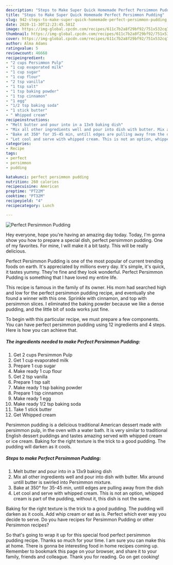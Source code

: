 ```yaml
---
description: "Steps to Make Super Quick Homemade Perfect Persimmon Pudding"
title: "Steps to Make Super Quick Homemade Perfect Persimmon Pudding"
slug: 942-steps-to-make-super-quick-homemade-perfect-persimmon-pudding
date: 2020-11-30T12:23:45.581Z
image: https://img-global.cpcdn.com/recipes/611c7b2a8f29bf92/751x532cq70/perfect-persimmon-pudding-recipe-main-photo.jpg
thumbnail: https://img-global.cpcdn.com/recipes/611c7b2a8f29bf92/751x532cq70/perfect-persimmon-pudding-recipe-main-photo.jpg
cover: https://img-global.cpcdn.com/recipes/611c7b2a8f29bf92/751x532cq70/perfect-persimmon-pudding-recipe-main-photo.jpg
author: Alma Adams
ratingvalue: 5
reviewcount: 46668
recipeingredient:
- "2 cups Persimmon Pulp"
- "1 cup evaporated milk"
- "1 cup sugar"
- "1 cup flour"
- "2 tsp vanilla"
- "1 tsp salt"
- "1 tsp baking powder"
- "1 tsp cinnamon"
- "1 egg"
- "1/2 tsp baking soda"
- "1 stick butter"
- " Whipped cream"
recipeinstructions:
- "Melt butter and pour into in a 13x9 baking dish"
- "Mix all other ingredients well and pour into dish with butter. Mix around untill butter is swirled into Persimmon mixture."
- "Bake at 350° for 35-45 min, untill edges are pulling away from the dish"
- "Let cool and serve with whipped cream. This is not an option, whipped cream is part of the pudding, without it, this dish is not the same."
categories:
- Recipe
tags:
- perfect
- persimmon
- pudding

katakunci: perfect persimmon pudding 
nutrition: 260 calories
recipecuisine: American
preptime: "PT22M"
cooktime: "PT32M"
recipeyield: "4"
recipecategory: Lunch

---
```



![Perfect Persimmon Pudding](https://img-global.cpcdn.com/recipes/611c7b2a8f29bf92/751x532cq70/perfect-persimmon-pudding-recipe-main-photo.jpg)

Hey everyone, hope you're having an amazing day today. Today, I'm gonna show you how to prepare a special dish, perfect persimmon pudding. One of my favorites. For mine, I will make it a bit tasty. This will be really delicious.

Perfect Persimmon Pudding is one of the most popular of current trending foods on earth. It's appreciated by millions every day. It's simple, it's quick, it tastes yummy. They're fine and they look wonderful. Perfect Persimmon Pudding is something that I have loved my entire life.

This recipe is famous in the family of its owner. His mom had searched high and low for the perfect persimmon pudding recipe, and eventually she found a winner with this one. Sprinkle with cinnamon, and top with persimmon slices. I eliminated the baking powder because we like a dense pudding, and the little bit of soda works just fine.


To begin with this particular recipe, we must prepare a few components. You can have perfect persimmon pudding using 12 ingredients and 4 steps. Here is how you can achieve that.

<!--inarticleads1-->

##### The ingredients needed to make Perfect Persimmon Pudding:

1. Get 2 cups Persimmon Pulp
1. Get 1 cup evaporated milk
1. Prepare 1 cup sugar
1. Make ready 1 cup flour
1. Get 2 tsp vanilla
1. Prepare 1 tsp salt
1. Make ready 1 tsp baking powder
1. Prepare 1 tsp cinnamon
1. Make ready 1 egg
1. Make ready 1/2 tsp baking soda
1. Take 1 stick butter
1. Get  Whipped cream


Persimmon pudding is a delicious traditional American dessert made with persimmon pulp, in the oven with a water bath. It is very similar to traditional English dessert puddings and tastes amazing served with whipped cream or ice cream. Baking for the right texture is the trick to a good pudding. The pudding will darken as it cools. 

<!--inarticleads2-->

##### Steps to make Perfect Persimmon Pudding:

1. Melt butter and pour into in a 13x9 baking dish
1. Mix all other ingredients well and pour into dish with butter. Mix around untill butter is swirled into Persimmon mixture.
1. Bake at 350° for 35-45 min, untill edges are pulling away from the dish
1. Let cool and serve with whipped cream. This is not an option, whipped cream is part of the pudding, without it, this dish is not the same.


Baking for the right texture is the trick to a good pudding. The pudding will darken as it cools. Add whip cream or eat as is. Perfect which ever way you decide to serve. Do you have recipes for Persimmon Pudding or other Persimmon recipes? 

So that's going to wrap it up for this special food perfect persimmon pudding recipe. Thanks so much for your time. I am sure you can make this at home. There is gonna be interesting food in home recipes coming up. Remember to bookmark this page on your browser, and share it to your family, friends and colleague. Thank you for reading. Go on get cooking!
